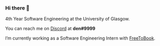 ### Hi there 👋

4th Year Software Engineering at the University of Glasgow.

You can reach me on [Discord](https://discord.com/new) at **den#9999**

I’m currently working as a Software Engineering Intern with [FreeToBook](https://en.freetobook.com/).
